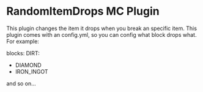 # RandomItemDrops MC Plugin
 This plugin changes the item it drops when you break an specific item. This plugin comes with an config.yml, so you can config what block drops what. For example:
 
blocks:
 DIRT:
   - DIAMOND
   - IRON_INGOT

and so on...
 
